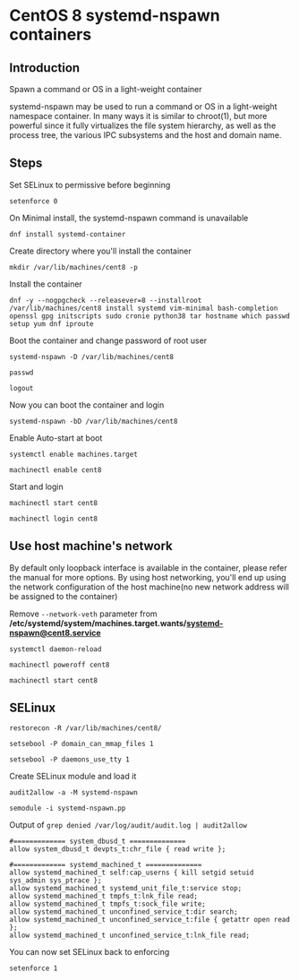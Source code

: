 # CentOS 8 systemd-nspawn containers

## Introduction
Spawn a command or OS in a light-weight container

systemd-nspawn may be used to run a command or OS in a light-weight namespace container. In many ways it is similar to chroot(1), but more powerful since it fully virtualizes the file system hierarchy, as well as the process tree, the various IPC subsystems and the host and domain name.

## Steps
Set SELinux to permissive before beginning

`setenforce 0`

On Minimal install, the systemd-nspawn command is unavailable

`dnf install systemd-container`

Create directory where you'll install the container

`mkdir /var/lib/machines/cent8 -p`

Install the container

`dnf -y --nogpgcheck --releasever=8 --installroot /var/lib/machines/cent8 install systemd vim-minimal bash-completion openssl gpg initscripts sudo cronie python38 tar hostname which passwd setup yum dnf iproute`

Boot the container and change password of root user

`systemd-nspawn -D /var/lib/machines/cent8`

`passwd`

`logout`

Now you can boot the container and login

`systemd-nspawn -bD /var/lib/machines/cent8`

Enable Auto-start at boot

`systemctl enable machines.target`

`machinectl enable cent8`

Start and login

`machinectl start cent8`

`machinectl login cent8`

## Use host machine's network
By default only loopback interface is available in the container, please refer the manual for more options. By using host networking, you'll end up using the network configuration of the host machine(no new network address will be assigned to the container)

Remove `--network-veth` parameter from **/etc/systemd/system/machines.target.wants/systemd-nspawn@cent8.service**

`systemctl daemon-reload`

`machinectl poweroff cent8`

`machinectl start cent8`

## SELinux
`restorecon -R /var/lib/machines/cent8/`

`setsebool -P domain_can_mmap_files 1`

`setsebool -P daemons_use_tty 1`

Create SELinux module and load it

`audit2allow -a -M systemd-nspawn`

`semodule -i systemd-nspawn.pp`

Output of `grep denied /var/log/audit/audit.log | audit2allow`  

```
#============= system_dbusd_t ==============
allow system_dbusd_t devpts_t:chr_file { read write };

#============= systemd_machined_t ==============
allow systemd_machined_t self:cap_userns { kill setgid setuid sys_admin sys_ptrace };
allow systemd_machined_t systemd_unit_file_t:service stop;
allow systemd_machined_t tmpfs_t:lnk_file read;
allow systemd_machined_t tmpfs_t:sock_file write;
allow systemd_machined_t unconfined_service_t:dir search;
allow systemd_machined_t unconfined_service_t:file { getattr open read };
allow systemd_machined_t unconfined_service_t:lnk_file read; 

```
You can now set SELinux back to enforcing

`setenforce 1`
